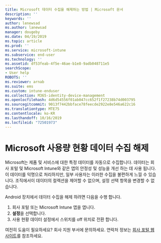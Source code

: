 ```yaml
---
title: Microsoft 데이터 수집을 해제하는 방법 | Microsoft 문서
description: ''
keywords: ''
author: lenewsad
ms.author: lanewsad
manager: dougeby
ms.date: 04/19/2019
ms.topic: article
ms.prod: ''
ms.service: microsoft-intune
ms.subservice: end-user
ms.technology: ''
ms.assetid: df53feab-4f5e-46ae-b1e8-9adb048711e5
searchScope:
- User help
ROBOTS: ''
ms.reviewer: arnab
ms.suite: ems
ms.custom: intune-enduser
ms.collection: M365-identity-device-management
ms.openlocfilehash: 4d6d54556f01ab047cc652f1f27238b74d003795
ms.sourcegitcommit: 9013f7442bbface78feecde2922e8e546a622c16
ms.translationtype: MTE75
ms.contentlocale: ko-KR
ms.lasthandoff: 10/16/2019
ms.locfileid: "72501973"
---
```

# <a name="turn-off-microsoft-usage-data-collection"></a>Microsoft 사용량 현황 데이터 수집 해제

Microsoft는 제품 및 서비스에 대한 특정 데이터를 자동으로 수집합니다. 데이터는 회사 포털 및 Microsoft Intune와 같은 앱의 안정성 및 성능을 개선 하는 데 사용 됩니다. 이 데이터를 익명으로 처리하지만, 일부 사용자는 이러한 수집을 불편하게 느낄 수 있습니다. 조직에서이 데이터의 컬렉션을 제어할 수 없으며, 설정 선택 항목을 변경할 수 없습니다.   

Android 장치에서 데이터 수집을 해제 하려면 다음을 수행 합니다.  

1. 회사 포털 또는 Microsoft Intune 앱을 엽니다.
2. **설정**을 선택합니다.
3. 사용 현황 데이터 설정에서 스위치를 off 위치로 전환 합니다. 

여전히 도움이 필요하세요? 회사 지원 부서에 문의하세요. 연락처 정보는 [회사 포털 웹 사이트](https://go.microsoft.com/fwlink/?linkid=2010980)를 참조하세요.
